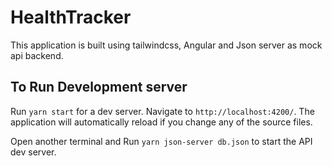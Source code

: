 # HealthTracker


This application is built using tailwindcss, Angular and Json server as mock api backend.


## To Run Development server

Run `yarn start` for a dev server. Navigate to `http://localhost:4200/`. The application will automatically reload if you change any of the source files.

Open another terminal and Run `yarn json-server db.json` to start the API dev server. 
